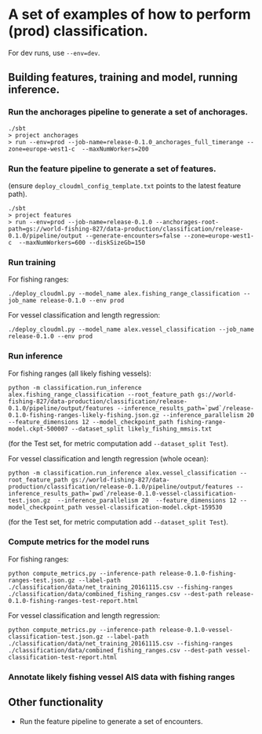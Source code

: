 # A set of examples of how to perform (prod) classification.

For dev runs, use `--env=dev`.

## Building features, training and model, running inference.

### Run the anchorages pipeline to generate a set of anchorages.

```
./sbt
> project anchorages
> run --env=prod --job-name=release-0.1.0_anchorages_full_timerange --zone=europe-west1-c  --maxNumWorkers=200
```

### Run the feature pipeline to generate a set of features.

(ensure `deploy_cloudml_config_template.txt` points to the latest feature path).

```
./sbt
> project features
> run --env=prod --job-name=release-0.1.0 --anchorages-root-path=gs://world-fishing-827/data-production/classification/release-0.1.0/pipeline/output --generate-encounters=false --zone=europe-west1-c  --maxNumWorkers=600 --diskSizeGb=150
```

### Run training

For fishing ranges:

```
./deploy_cloudml.py --model_name alex.fishing_range_classification --job_name release-0.1.0 --env prod
```


For vessel classification and length regression:

```
./deploy_cloudml.py --model_name alex.vessel_classification --job_name release-0.1.0 --env prod
```

### Run inference

For fishing ranges (all likely fishing vessels):

```
python -m classification.run_inference alex.fishing_range_classification --root_feature_path gs://world-fishing-827/data-production/classification/release-0.1.0/pipeline/output/features --inference_results_path=`pwd`/release-0.1.0-fishing-ranges-likely-fishing.json.gz --inference_parallelism 20  --feature_dimensions 12 --model_checkpoint_path fishing-range-model.ckpt-500007 --dataset_split likely_fishing_mmsis.txt
```

(for the Test set, for metric computation add `--dataset_split Test`).

For vessel classification and length regression (whole ocean):

```
python -m classification.run_inference alex.vessel_classification --root_feature_path gs://world-fishing-827/data-production/classification/release-0.1.0/pipeline/output/features --inference_results_path=`pwd`/release-0.1.0-vessel-classification-test.json.gz  --inference_parallelism 20  --feature_dimensions 12 --model_checkpoint_path vessel-classification-model.ckpt-159530
```

(for the Test set, for metric computation add `--dataset_split Test`).

### Compute metrics for the model runs

For fishing ranges:

```
python compute_metrics.py --inference-path release-0.1.0-fishing-ranges-test.json.gz --label-path ./classification/data/net_training_20161115.csv --fishing-ranges ./classification/data/combined_fishing_ranges.csv --dest-path release-0.1.0-fishing-ranges-test-report.html
```

For vessel classification and length regression:

```
python compute_metrics.py --inference-path release-0.1.0-vessel-classification-test.json.gz --label-path ./classification/data/net_training_20161115.csv --fishing-ranges ./classification/data/combined_fishing_ranges.csv --dest-path vessel-classification-test-report.html
```

### Annotate likely fishing vessel AIS data with fishing ranges

## Other functionality

* Run the feature pipeline to generate a set of encounters.
